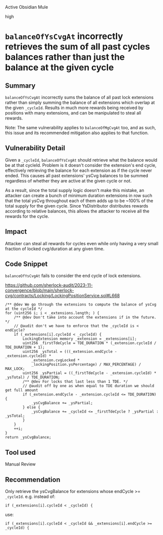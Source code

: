 Active Obsidian Mule

high

# `balanceOfYsCvgAt` incorrectly retrieves the sum of all past cycles balances rather than just the balance at the given cycle

## Summary

`balanceOfYsCvgAt` incorrectly sums the balance of all past lock extensions rather than simply summing the balance of all extensions which overlap at the given `_cycleId`. Results in much more rewards being received by positions with many extensions, and can be manipulated to steal all rewards.

Note: The same vulnerability applies to `balanceOfMgCvgAt` too, and as such, this issue and its recommended mitigation also applies to that function.

## Vulnerability Detail

Given a `_cycleId`, `balanceOfYsCvgAt` should retrieve what the balance would be at that cycleId. Problem is it doesn't consider the extension's end cycle, effectively retrieving the balance for each extension as if the cycle never ended. This causes all past extensions' ysCvg balances to be summed regardless of whether they are active at the given cycle or not. 

As a result, since the total supply logic doesn't make this mistake, an attacker can create a bunch of minimum duration extensions in row such that the total ysCvg throughout each of them adds up to be ~100% of the total supply for the given cycle. Since YsDistributor distributes rewards according to relative balances, this allows the attacker to receive all the rewards for the cycle.

## Impact

Attacker can steal all rewards for cycles even while only having a very small fraction of locked cvg/duration at any given time.

## Code Snippet

`balanceOfYsCvgAt` fails to consider the end cycle of lock extensions.

https://github.com/sherlock-audit/2023-11-convergence/blob/main/sherlock-cvg/contracts/Locking/LockingPositionService.sol#L668
```solidity
/** @dev We go through the extensions to compute the balance of ysCvg at the cycleId */
for (uint256 i; i < _extensions.length; ) {
    /** @dev Don't take into account the extensions if in the future. */
    // @audit don't we have to enforce that the _cycleId is < endCycle?
    if (_extensions[i].cycleId < _cycleId) {
        LockingExtension memory _extension = _extensions[i];
        uint256 _firstTdeCycle = TDE_DURATION * (_extension.cycleId / TDE_DURATION + 1);
        uint256 _ysTotal = (((_extension.endCycle - _extension.cycleId) *
            _extension.cvgLocked *
            _lockingPosition.ysPercentage) / MAX_PERCENTAGE) / MAX_LOCK;
        uint256 _ysPartial = ((_firstTdeCycle - _extension.cycleId) * _ysTotal) / TDE_DURATION;
        /** @dev For locks that last less than 1 TDE. */
        // @audit off by one as when equal to TDE duration we should get full amount
        if (_extension.endCycle - _extension.cycleId <= TDE_DURATION) {
            _ysCvgBalance += _ysPartial;
        } else {
            _ysCvgBalance += _cycleId <= _firstTdeCycle ? _ysPartial : _ysTotal;
        }
    }
    ++i;
}
return _ysCvgBalance;
```

## Tool used

Manual Review

## Recommendation

Only retrieve the ysCvgBalance for extensions whose endCycle >= `_cycleId`. e.g. instead of:

```solidity
if (_extensions[i].cycleId < _cycleId) {
```

use:

```solidity
if (_extensions[i].cycleId < _cycleId && _extensions[i].endCycle >= _cycleId) {
```